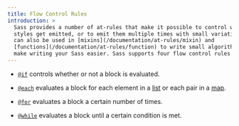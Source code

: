 ```yaml
---
title: Flow Control Rules
introduction: >
  Sass provides a number of at-rules that make it possible to control whether
  styles get emitted, or to emit them multiple times with small variations. They
  can also be used in [mixins](/documentation/at-rules/mixin) and
  [functions](/documentation/at-rules/function) to write small algorithms to
  make writing your Sass easier. Sass supports four flow control rules.
---
```


- [`@if`](/documentation/at-rules/control/if) controls whether or not a block is
  evaluated.

- [`@each`](/documentation/at-rules/control/each) evaluates a block for each
  element in a [list][] or each pair in a [map][].

- [`@for`](/documentation/at-rules/control/for) evaluates a block a certain
  number of times.

- [`@while`](/documentation/at-rules/control/while) evaluates a block until a
  certain condition is met.

[list]: /documentation/values/lists
[map]: /documentation/values/maps
